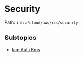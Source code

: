 # Security

Path: `infra/cloud/aws/rds/security`

## Subtopics
- [Iam Auth Kms](./iam_auth_kms/README.md)
